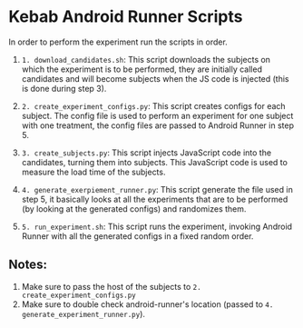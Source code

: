 # Kebab Android Runner Scripts

In order to perform the experiment run the scripts in order.

1. `1. download_candidates.sh`: This script downloads the subjects on which the experiment is to be performed, they are initially called candidates and will become subjects when the JS code is injected (this is done during step 3).
2. `2. create_experiment_configs.py`: This script creates configs for each subject. The config file is used to perform an experiment for one subject with one treatment, the config files are passed to Android Runner in step 5.

3. `3. create_subjects.py`: This script injects JavaScript code into the candidates, turning them into subjects. This JavaScript code is used to measure the load time of the subjects.

4. `4. generate_exerpiement_runner.py`: This script generate the file used in step 5, it basically looks at all the experiments that are to be performed (by looking at the generated configs) and randomizes them.

5. `5. run_experiment.sh`: This script runs the experiment, invoking Android Runner with all the generated configs in a fixed random order.

## Notes:
1. Make sure to pass the host of the subjects to `2. create_experiment_configs.py`
2. Make sure to double check android-runner's location (passed to `4. generate_experiment_runner.py`).
